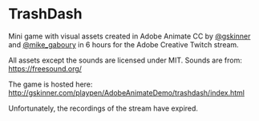 # TrashDash
Mini game with visual assets created in Adobe Animate CC by [@gskinner](https://twitter.com/gskinner) and [@mike_gaboury](https://twitter.com/mike_gaboury) in 6 hours for the Adobe Creative Twitch stream.

All assets except the sounds are licensed under MIT. Sounds are from:
https://freesound.org/

The game is hosted here:
http://gskinner.com/playpen/AdobeAnimateDemo/trashdash/index.html

Unfortunately, the recordings of the stream have expired.